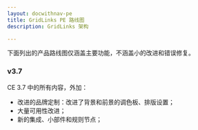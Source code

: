 ```yaml
---
layout: docwithnav-pe
title: GridLinks PE 路线图
description: GridLinks 架构

---
```


下面列出的产品路线图仅涵盖主要功能，不涵盖小的改进和错误修复。

### v3.7

CE 3.7 中的所有内容，外加：

* 改进的品牌定制：改进了背景和前景的调色板、排版设置；
* 大量可用性改进；
* 新的集成、小部件和规则节点；